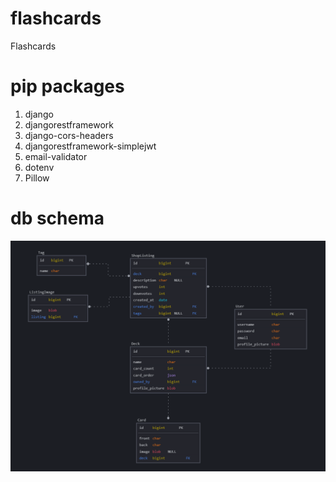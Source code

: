 # flashcards
Flashcards

# pip packages
1. django
2. djangorestframework
3. django-cors-headers
4. djangorestframework-simplejwt
5. email-validator
6. dotenv
7. Pillow

# db schema
![Database schema](flashcards_db.png)